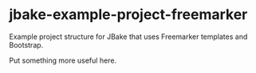 jbake-example-project-freemarker
========================

Example project structure for JBake that uses Freemarker templates and Bootstrap.

Put something more useful here. 